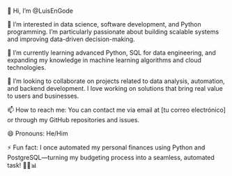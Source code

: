 👋 Hi, I’m @LuisEnGode

👀 I’m interested in data science, software development, and Python programming. I’m particularly passionate about building scalable systems and improving data-driven decision-making.

🌱 I’m currently learning advanced Python, SQL for data engineering, and expanding my knowledge in machine learning algorithms and cloud technologies.

💞️ I’m looking to collaborate on projects related to data analysis, automation, and backend development. I love working on solutions that bring real value to users and businesses.

📫 How to reach me: You can contact me via email at [tu correo electrónico] or through my GitHub repositories and issues.

😄 Pronouns: He/Him

⚡ Fun fact: I once automated my personal finances using Python and PostgreSQL—turning my budgeting process into a seamless, automated task! 🧑‍💻📊
